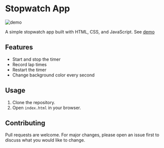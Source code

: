 # Stopwatch App
![demo](https://user-images.githubusercontent.com/30921855/234456410-631a87b9-592b-4148-9628-525703737995.JPG)

A simple stopwatch app built with HTML, CSS, and JavaScript. See [demo](https://e96031413.github.io/Stopwatch-App/)

## Features

- Start and stop the timer
- Record lap times
- Restart the timer
- Change background color every second

## Usage

1. Clone the repository.
2. Open `index.html` in your browser.

## Contributing

Pull requests are welcome. For major changes, please open an issue first to discuss what you would like to change.
